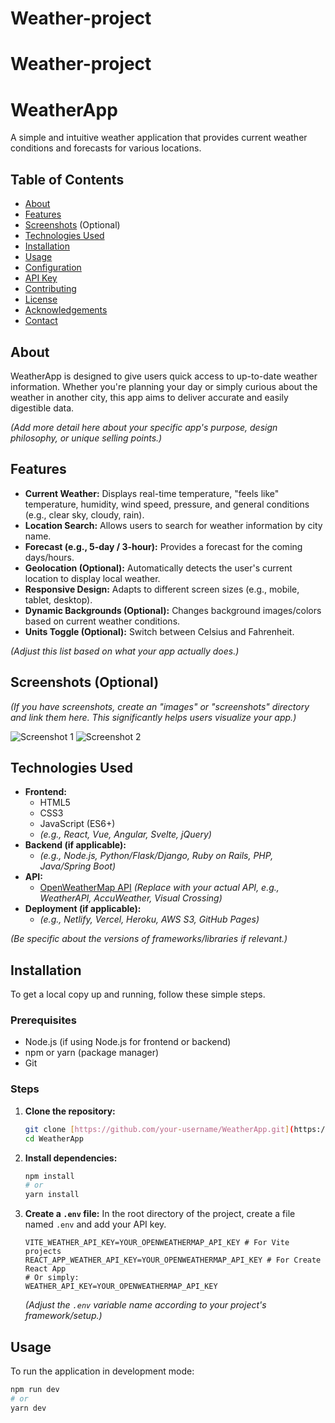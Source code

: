 # Weather-project
# Weather-project
# WeatherApp

A simple and intuitive weather application that provides current weather conditions and forecasts for various locations.

## Table of Contents

* [About](#about)
* [Features](#features)
* [Screenshots](#screenshots) (Optional)
* [Technologies Used](#technologies-used)
* [Installation](#installation)
* [Usage](#usage)
* [Configuration](#configuration)
* [API Key](#api-key)
* [Contributing](#contributing)
* [License](#license)
* [Acknowledgements](#acknowledgements)
* [Contact](#contact)

## About

WeatherApp is designed to give users quick access to up-to-date weather information. Whether you're planning your day or simply curious about the weather in another city, this app aims to deliver accurate and easily digestible data.

*(Add more detail here about your specific app's purpose, design philosophy, or unique selling points.)*

## Features

* **Current Weather:** Displays real-time temperature, "feels like" temperature, humidity, wind speed, pressure, and general conditions (e.g., clear sky, cloudy, rain).
* **Location Search:** Allows users to search for weather information by city name.
* **Forecast (e.g., 5-day / 3-hour):** Provides a forecast for the coming days/hours.
* **Geolocation (Optional):** Automatically detects the user's current location to display local weather.
* **Responsive Design:** Adapts to different screen sizes (e.g., mobile, tablet, desktop).
* **Dynamic Backgrounds (Optional):** Changes background images/colors based on current weather conditions.
* **Units Toggle (Optional):** Switch between Celsius and Fahrenheit.

*(Adjust this list based on what your app actually does.)*

## Screenshots (Optional)

*(If you have screenshots, create an "images" or "screenshots" directory and link them here. This significantly helps users visualize your app.)*

![Screenshot 1](screenshots/screenshot1.png)
![Screenshot 2](screenshots/screenshot2.png)

## Technologies Used

* **Frontend:**
    * HTML5
    * CSS3
    * JavaScript (ES6+)
    * *(e.g., React, Vue, Angular, Svelte, jQuery)*
* **Backend (if applicable):**
    * *(e.g., Node.js, Python/Flask/Django, Ruby on Rails, PHP, Java/Spring Boot)*
* **API:**
    * [OpenWeatherMap API](https://openweathermap.org/api) *(Replace with your actual API, e.g., WeatherAPI, AccuWeather, Visual Crossing)*
* **Deployment (if applicable):**
    * *(e.g., Netlify, Vercel, Heroku, AWS S3, GitHub Pages)*

*(Be specific about the versions of frameworks/libraries if relevant.)*

## Installation

To get a local copy up and running, follow these simple steps.

### Prerequisites

* Node.js (if using Node.js for frontend or backend)
* npm or yarn (package manager)
* Git

### Steps

1.  **Clone the repository:**
    ```bash
    git clone [https://github.com/your-username/WeatherApp.git](https://github.com/your-username/WeatherApp.git)
    cd WeatherApp
    ```
2.  **Install dependencies:**
    ```bash
    npm install
    # or
    yarn install
    ```
3.  **Create a `.env` file:**
    In the root directory of the project, create a file named `.env` and add your API key.
    ```
    VITE_WEATHER_API_KEY=YOUR_OPENWEATHERMAP_API_KEY # For Vite projects
    REACT_APP_WEATHER_API_KEY=YOUR_OPENWEATHERMAP_API_KEY # For Create React App
    # Or simply:
    WEATHER_API_KEY=YOUR_OPENWEATHERMAP_API_KEY
    ```
    *(Adjust the `.env` variable name according to your project's framework/setup.)*

## Usage

To run the application in development mode:

```bash
npm run dev
# or
yarn dev
